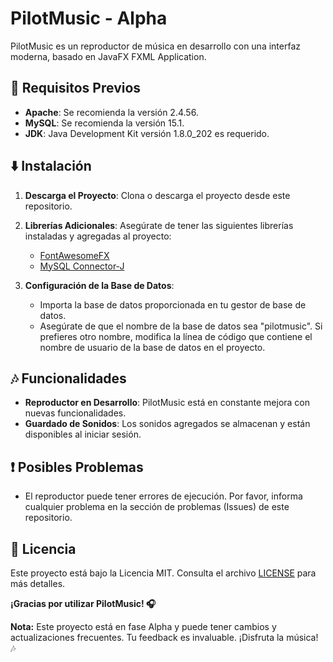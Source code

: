 # PilotMusic - Alpha

PilotMusic es un reproductor de música en desarrollo con una interfaz moderna, basado en JavaFX FXML Application.

## 🚀 Requisitos Previos

- **Apache**: Se recomienda la versión 2.4.56.
- **MySQL**: Se recomienda la versión 15.1.
- **JDK**: Java Development Kit versión 1.8.0_202 es requerido.

## ⬇️ Instalación

1. **Descarga el Proyecto**: Clona o descarga el proyecto desde este repositorio.

2. **Librerías Adicionales**: Asegúrate de tener las siguientes librerías instaladas y agregadas al proyecto:

   - [FontAwesomeFX](https://jar-download.com/artifacts/de.jensd/fontawesomefx/8.9/source-code)
   - [MySQL Connector-J](https://dev.mysql.com/get/Downloads/Connector-J/mysql-connector-j-8.2.0.zip)

3. **Configuración de la Base de Datos**:

   - Importa la base de datos proporcionada en tu gestor de base de datos.
   - Asegúrate de que el nombre de la base de datos sea "pilotmusic". Si prefieres otro nombre, modifica la línea de código que contiene el nombre de usuario de la base de datos en el proyecto.

## 🎶 Funcionalidades

- **Reproductor en Desarrollo**: PilotMusic está en constante mejora con nuevas funcionalidades.
- **Guardado de Sonidos**: Los sonidos agregados se almacenan y están disponibles al iniciar sesión.

## ❗ Posibles Problemas

- El reproductor puede tener errores de ejecución. Por favor, informa cualquier problema en la sección de problemas (Issues) de este repositorio.

## 📝 Licencia

Este proyecto está bajo la Licencia MIT. Consulta el archivo [LICENSE](https://github.com/GarcesSebastian/PilotMusic/blob/main/LICENSE.txt) para más detalles.

**¡Gracias por utilizar PilotMusic! 🎧**

**Nota:** Este proyecto está en fase Alpha y puede tener cambios y actualizaciones frecuentes. Tu feedback es invaluable. ¡Disfruta la música! 🎶
